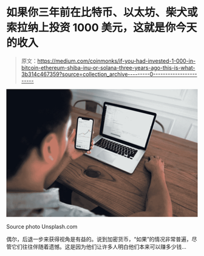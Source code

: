 # 如果你三年前在比特币、以太坊、柴犬或索拉纳上投资 1000 美元，这就是你今天的收入

> 原文：<https://medium.com/coinmonks/if-you-had-invested-1-000-in-bitcoin-ethereum-shiba-inu-or-solana-three-years-ago-this-is-what-3b314c467359?source=collection_archive---------0----------------------->

![](img/fd53bd914b482367e49653a325849236.png)

Source photo Unsplash.com

偶尔，后退一步来获得视角是有益的。说到加密货币，“如果”的情况非常普遍，尽管它们往往伴随着遗憾。这是因为他们让许多人明白他们本来可以赚多少钱…